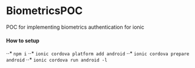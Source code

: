 # BiometricsPOC
POC for implementing biometrics authentication for ionic


#### How to setup

⋅⋅* `npm i`
⋅⋅* `ionic cordova platform add android`
⋅⋅* `ionic cordova prepare android`
⋅⋅* `ionic cordova run android -l`
